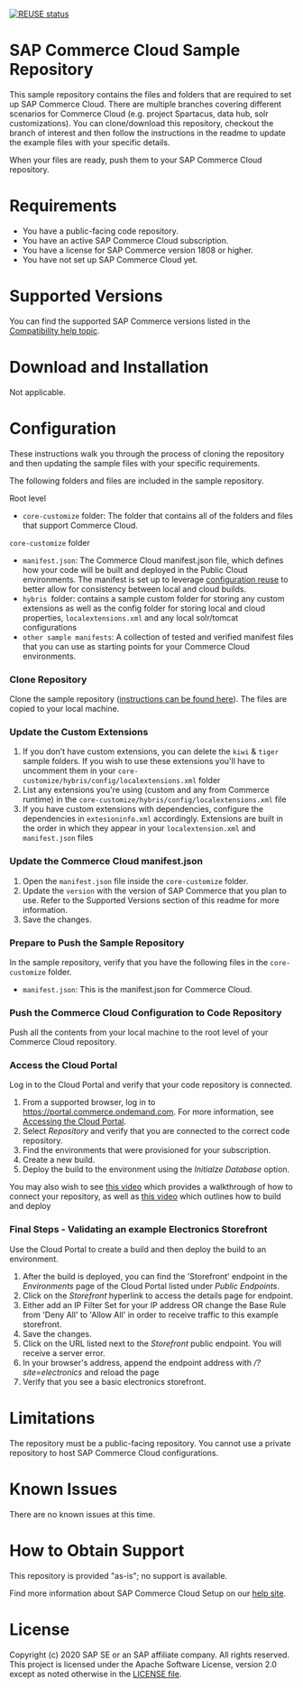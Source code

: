 [![REUSE status](https://api.reuse.software/badge/github.com/SAP-samples/cloud-commerce-sample-setup)](https://api.reuse.software/info/github.com/SAP-samples/cloud-commerce-sample-setup)

# SAP Commerce Cloud Sample Repository

This sample repository contains the files and folders that are required to set up SAP Commerce Cloud. There are multiple branches covering different scenarios for Commerce Cloud (e.g. project Spartacus, data hub, solr customizations).  You can clone/download this repository, checkout the branch of interest and then follow the instructions in the readme to update the example files with your specific details. 

When your files are ready, push them to your SAP Commerce Cloud repository.  

# Requirements

- You have a public-facing code repository.
- You have an active SAP Commerce Cloud subscription.
- You have a license for SAP Commerce version 1808 or higher.
- You have not set up SAP Commerce Cloud yet.

# Supported Versions

You can find the supported SAP Commerce versions listed in the [Compatibility help topic](https://help.sap.com/viewer/1be46286b36a4aa48205be5a96240672/v1905/en-US/31ac209eb08f41bc92e9bbe5772fb949.html).

# Download and Installation
Not applicable.

# Configuration

These instructions walk you through the process of cloning the repository and then updating the sample files with your specific requirements. 

The following folders and files are included in the sample repository.

Root level
- `core-customize` folder: The folder that contains all of the folders and files that support Commerce Cloud.

`core-customize` folder
- `manifest.json`: The Commerce Cloud manifest.json file, which defines how your code will be built and deployed in the Public Cloud environments. The manifest is set up to leverage [configuration reuse](https://help.sap.com/viewer/1be46286b36a4aa48205be5a96240672/latest/en-US/2311d89eef9344fc81ef168ac9668307.html) to better allow for consistency between local and cloud builds.
- `hybris `folder: contains a sample custom folder for storing any custom extensions as well as the config folder for storing local and cloud properties, `localextensions.xml` and any local solr/tomcat configurations
- `other sample manifests`: A collection of tested and verified manifest files that you can use as starting points for your Commerce Cloud environments.

### Clone Repository

Clone the sample repository ([instructions can be found here](https://help.github.com/articles/cloning-a-repository/)). The files are copied to your local machine.

### Update the Custom Extensions

1. If you don’t have custom extensions, you can delete the `kiwi` & `tiger` sample folders. If you wish to use these extensions you'll have to uncomment them in your `core-customize/hybris/config/localextensions.xml` folder
2. List any extensions you're using (custom and any from Commerce runtime) in the `core-customize/hybris/config/localextensions.xml` file
3. If you have custom extensions with dependencies, configure the dependencies in `extesioninfo.xml` accordingly. Extensions are built in the order in which they appear in your `localextension.xml` and `manifest.json` files

### Update the Commerce Cloud manifest.json

1. Open the `manifest.json` file inside the `core-customize` folder.
2. Update the `version` with the version of SAP Commerce that you plan to use. Refer to the Supported Versions section of this readme for more information.
3. Save the changes.

### Prepare to Push the Sample Repository
 
In the sample repository, verify that you have the following files in the `core-customize` folder.
 - `manifest.json`:  This is the manifest.json for Commerce Cloud.
 
### Push the Commerce Cloud Configuration to Code Repository

Push all the contents from your local machine to the root level of your Commerce Cloud repository.

### Access the Cloud Portal

Log in to the Cloud Portal and verify that your code repository is connected.

1. From a supported browser, log in to https://portal.commerce.ondemand.com. For more information, see [Accessing the Cloud Portal](https://help.sap.com/viewer/0c2050f6d31f49ddb6eba18509060ae5/latest/en-US/bc745004669445478d0c0505d77e096c.html).
2. Select *Repository* and verify that you are connected to the correct code repository.
3. Find the environments that were provisioned for your subscription.
3. Create a new build.
4. Deploy the build to the environment using the *Initialze Database* option.

You may also wish to see [this video](https://enable.cx.sap.com/playlist/dedicated/116161351/1_6tm85g61/1_df6ptanl) which provides a walkthrough of how to connect your repository, as well as [this video](https://enable.cx.sap.com/playlist/dedicated/116161351/1_6tm85g61/1_9ogbv7hz) which outlines how to build and deploy

### Final Steps - Validating an example Electronics Storefront

Use the Cloud Portal to create a build and then deploy the build to an environment.

1. After the build is deployed, you can find the 'Storefront' endpoint in the *Environments* page of the Cloud Portal listed under *Public Endpoints*.
2. Click on the *Storefront* hyperlink to access the details page for endpoint.
3. Either add an IP Filter Set for your IP address OR change the Base Rule from 'Deny All' to 'Allow All' in order to receive traffic to this example storefront.
4. Save the changes.
5. Click on the URL listed next to the *Storefront* public endpoint. You will receive a server error.
6. In your browser's address, append the endpoint address with */?site=electronics* and reload the page
7. Verify that you see a basic electronics storefront.

# Limitations

The repository must be a public-facing repository.  You cannot use a private repository to host SAP Commerce Cloud configurations. 

# Known Issues

There are no known issues at this time.

# How to Obtain Support

This repository is provided "as-is"; no support is available.

Find more information about SAP Commerce Cloud Setup on our [help site](https://help.sap.com/viewer/1be46286b36a4aa48205be5a96240672/latest/en-US/76450bc02bdf492689ca5e6d35c670e6.html).

# License
Copyright (c) 2020 SAP SE or an SAP affiliate company. All rights reserved. This project is licensed under the Apache Software License, version 2.0 except as noted otherwise in the [LICENSE file](https://github.com/SAP-samples/cloud-commerce-sample-setup/blob/master-license-update/LICENSES/Apache-2.0.txt).

